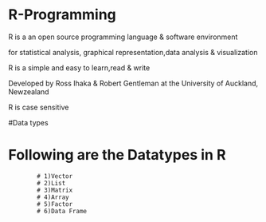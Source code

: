 # R-Programming
 R is a an open source programming language & software environment
 
 for statistical analysis, graphical representation,data analysis & visualization 
 
 R is a simple and easy to learn,read & write
 
 Developed by Ross Ihaka & Robert Gentleman at the University of Auckland, Newzealand
 
 R is case sensitive 
 
#Data types
# Following are the Datatypes in R
            # 1)Vector
            # 2)List
            # 3)Matrix
            # 4)Array
            # 5)Factor
            # 6)Data Frame

